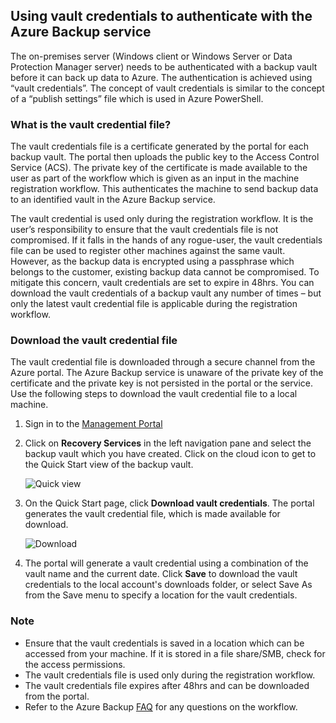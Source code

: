 ﻿## Using vault credentials to authenticate with the Azure Backup service

The on-premises server (Windows client or Windows Server or Data Protection Manager server) needs to be authenticated with a backup vault before it can back up data to Azure. The authentication is achieved using “vault credentials”. The concept of vault credentials is similar to the concept of a “publish settings” file which is used in Azure PowerShell.

### What is the vault credential file?

The vault credentials file is a certificate generated by the portal for each backup vault. The portal then uploads the public key to the Access Control Service (ACS). The private key of the certificate is made available to the user as part of the workflow which is given as an input in the machine registration workflow. This authenticates the machine to send backup data to an identified vault in the Azure Backup service.

The vault credential is used only during the registration workflow. It is the user’s responsibility to ensure that the vault credentials file is not compromised. If it falls in the hands of any rogue-user, the vault credentials file can be used to register other machines against the same vault. However, as the backup data is encrypted using a passphrase which belongs to the customer, existing backup data cannot be compromised. To mitigate this concern, vault credentials are set to expire in 48hrs. You can download the vault credentials of a backup vault any number of times – but only the latest vault credential file is applicable during the registration workflow.

### Download the vault credential file

The vault credential file is downloaded through a secure channel from the Azure portal. The Azure Backup service is unaware of the private key of the certificate and the private key is not persisted in the portal or the service. Use the following steps to download the vault credential file to a local machine.

1.  Sign in to the [Management Portal](https://manage.windowsazure.com/)
2.  Click on **Recovery Services** in the left navigation pane and select the backup vault which you have created. Click on the cloud icon to get to the Quick Start view of the backup vault.

    ![Quick view](./media/backup-download-credentials/quickview.png)

3.  On the Quick Start page, click **Download vault credentials**. The  portal generates the vault credential file, which is made available for download.

    ![Download](./media/backup-download-credentials/downloadvc.png)

4.  The portal will generate a vault credential using a combination of the vault name and the current date. Click **Save** to download the vault credentials to the local account's downloads folder, or select Save As from the Save menu to specify a location for the vault credentials.

### Note
- Ensure that the vault credentials is saved in a location which can be accessed from your machine. If it is stored in a file share/SMB, check for the access permissions.
- The vault credentials file is used only during the registration workflow.
- The vault credentials file expires after 48hrs and can be downloaded from the portal.
- Refer to the Azure Backup [FAQ](backup-azure-backup-faq.md) for any questions on the workflow.
